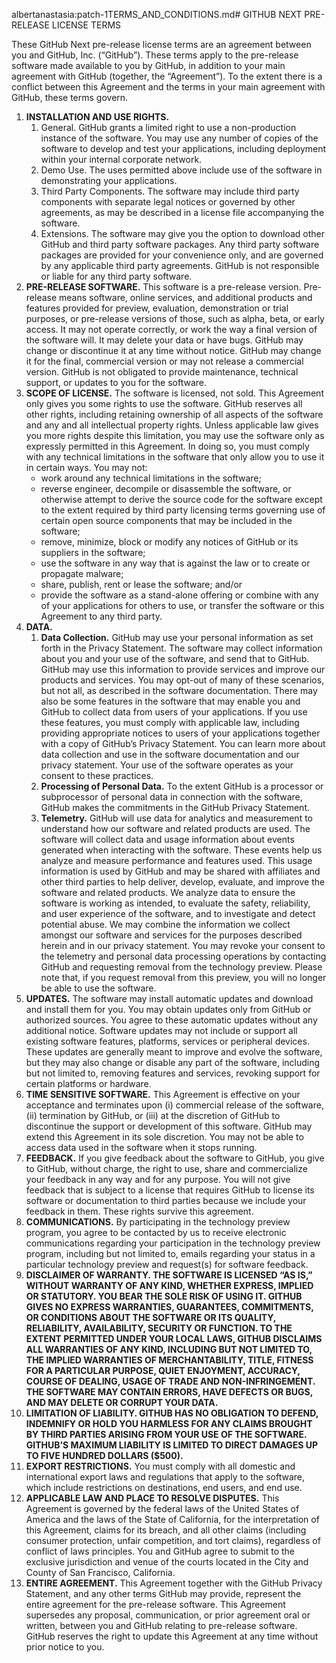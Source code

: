 albertanastasia:patch-1TERMS_AND_CONDITIONS.md# GITHUB NEXT PRE-RELEASE LICENSE TERMS

These GitHub Next pre-release license terms are an agreement between you and GitHub, Inc. (“GitHub”). These terms apply to the pre-release software made available to you by GitHub, in addition to your main agreement with GitHub (together, the “Agreement”). To the extent there is a conflict between this Agreement and the terms in your main agreement with GitHub, these terms govern. 

1. **INSTALLATION AND USE RIGHTS.**
   1. General. GitHub grants a limited right to use a non-production instance of the software. You may use any number of copies of the software to develop and test your applications, including deployment within your internal corporate network.
   2. Demo Use. The uses permitted above include use of the software in demonstrating your applications.
   3. Third Party Components. The software may include third party components with separate legal notices or governed by other agreements, as may be described in a license file accompanying the software.
   4. Extensions. The software may give you the option to download other GitHub and third party software packages. Any third party software packages are provided for your convenience only, and are governed by any applicable third party agreements. GitHub is not responsible or liable for any third party software.
2. **PRE-RELEASE SOFTWARE.** This software is a pre-release version. Pre-release means software, online services, and additional products and features provided for preview, evaluation, demonstration or trial purposes, or pre-release versions of those, such as alpha, beta, or early access. It may not operate correctly, or work the way a final version of the software will. It may delete your data or have bugs. GitHub may change or discontinue it at any time without notice.  GitHub may change it for the final, commercial version or may not release a commercial version.  GitHub is not obligated to provide maintenance, technical support, or updates to you for the software. 
3. **SCOPE OF LICENSE.** The software is licensed, not sold. This Agreement only gives you some rights to use the software. GitHub reserves all other rights, including retaining ownership of all aspects of the software and any and all intellectual property rights. Unless applicable law gives you more rights despite this limitation, you may use the software only as expressly permitted in this Agreement. In doing so, you must comply with any technical limitations in the software that only allow you to use it in certain ways. You may not:
   * work around any technical limitations in the software;
   * reverse engineer, decompile or disassemble the software, or otherwise attempt to derive the source code for the software except to the extent required by third party licensing terms governing use of certain open source components that may be included in the software;
   * remove, minimize, block or modify any notices of GitHub or its suppliers in the software;
   * use the software in any way that is against the law or to create or propagate malware; 
   * share, publish, rent or lease the software; and/or
   * provide the software as a stand-alone offering or combine with any of your applications for others to use, or transfer the software or this Agreement to any third party.
4. **DATA.**
   1. **Data Collection.** GitHub may use your personal information as set forth in the Privacy Statement. The software may collect information about you and your use of the software, and send that to GitHub. GitHub may use this information to provide services and improve our products and services. You may opt-out of many of these scenarios, but not all, as described in the software documentation. There may also be some features in the software that may enable you and GitHub to collect data from users of your applications. If you use these features, you must comply with applicable law, including providing appropriate notices to users of your applications together with a copy of GitHub’s Privacy Statement. You can learn more about data collection and use in the software documentation and our privacy statement. Your use of the software operates as your consent to these practices.  
   2. **Processing of Personal Data.** To the extent GitHub is a processor or subprocessor of personal data in connection with the software, GitHub makes the commitments in the GitHub Privacy Statement.
   3. **Telemetry.** GitHub will use data for analytics and measurement to understand how our software and related products are used. The software will collect data and usage information about events generated when interacting with the software. These events help us analyze and measure performance and features used. This usage information is used by GitHub and may be shared with affiliates and other third parties to help deliver, develop, evaluate, and improve the software and related products. We analyze data to ensure the software is working as intended, to evaluate the safety, reliability, and user experience of the software, and to investigate and detect potential abuse.  We may combine the information we collect amongst our software and services for the purposes described herein and in our privacy statement. You may revoke your consent to the telemetry and personal data processing operations by contacting GitHub and requesting removal from the technology preview. Please note that, if you request removal from this preview, you will no longer be able to use the software. 
5. **UPDATES.** The software may install automatic updates and download and install them for you.  You may obtain updates only from GitHub or authorized sources. You agree to these automatic updates without any additional notice. Software updates may not include or support all existing software features, platforms, services or peripheral devices. These updates are generally meant to improve and evolve the software, but they may also change or disable any part of the software, including but not limited to, removing features and services, revoking support for certain platforms or hardware.
6. **TIME SENSITIVE SOFTWARE.** This Agreement is effective on your acceptance and terminates upon (i) commercial release of the software, (ii) termination by GitHub, or (iii) at the discretion of GitHub to discontinue the support or development of this software. GitHub may extend this Agreement in its sole discretion. You may not be able to access data used in the software when it stops running.
7. **FEEDBACK.** If you give feedback about the software to GitHub, you give to GitHub, without charge, the right to use, share and commercialize your feedback in any way and for any purpose.  You will not give feedback that is subject to a license that requires GitHub to license its software or documentation to third parties because we include your feedback in them. These rights survive this agreement.
8. **COMMUNICATIONS.** By participating in the technology preview program, you agree to be contacted by us to receive electronic communications regarding your participation in the technology preview program, including but not limited to, emails regarding your status in a particular technology preview and request(s) for software feedback.
9. **DISCLAIMER OF WARRANTY. THE SOFTWARE IS LICENSED “AS IS,” WITHOUT WARRANTY OF ANY KIND, WHETHER EXPRESS, IMPLIED OR STATUTORY.  YOU BEAR THE SOLE RISK OF USING IT.  GITHUB GIVES NO EXPRESS WARRANTIES, GUARANTEES, COMMITMENTS, OR CONDITIONS ABOUT THE SOFTWARE OR ITS QUALITY, RELIABILITY, AVAILABILITY, SECURITY OR FUNCTION. TO THE EXTENT PERMITTED UNDER YOUR LOCAL LAWS, GITHUB DISCLAIMS ALL WARRANTIES OF ANY KIND, INCLUDING BUT NOT LIMITED TO, THE IMPLIED WARRANTIES OF MERCHANTABILITY, TITLE, FITNESS FOR A PARTICULAR PURPOSE, QUIET ENJOYMENT, ACCURACY, COURSE OF DEALING, USAGE OF TRADE AND NON-INFRINGEMENT.  THE SOFTWARE MAY CONTAIN ERRORS, HAVE DEFECTS OR BUGS, AND MAY DELETE OR CORRUPT YOUR DATA.**
10. **LIMITATION OF LIABILITY. GITHUB HAS NO OBLIGATION TO DEFEND, INDEMNIFY OR HOLD YOU HARMLESS FOR ANY CLAIMS BROUGHT BY THIRD PARTIES ARISING FROM YOUR USE OF THE SOFTWARE.  GITHUB’S MAXIMUM LIABILITY IS LIMITED TO DIRECT DAMAGES UP TO FIVE HUNDRED DOLLARS ($500).**
11. **EXPORT RESTRICTIONS.** You must comply with all domestic and international export laws and regulations that apply to the software, which include restrictions on destinations, end users, and end use.  
12. **APPLICABLE LAW AND PLACE TO RESOLVE DISPUTES.** This Agreement is governed by the federal laws of the United States of America and the laws of the State of California, for the interpretation of this Agreement, claims for its breach, and all other claims (including consumer protection, unfair competition, and tort claims), regardless of conflict of laws principles. You and GitHub agree to submit to the exclusive jurisdiction and venue of the courts located in the City and County of San Francisco, California.
13. **ENTIRE AGREEMENT.** This Agreement together with the GitHub Privacy Statement, and any other terms GitHub may provide, represent the entire agreement for the pre-release software.  This Agreement supersedes any proposal, communication, or prior agreement oral or written, between you and GitHub relating to pre-release software. GitHub reserves the right to update this Agreement at any time without prior notice to you.
